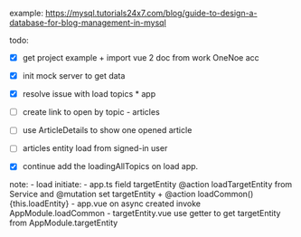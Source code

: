 example: https://mysql.tutorials24x7.com/blog/guide-to-design-a-database-for-blog-management-in-mysql 


todo:
 - [x] get project example + import vue 2 doc from work OneNoe acc
 - [x] init mock server to get data
 - [x] resolve issue with load topics * app
 - [ ] create link to open by topic - articles
 - [ ] use ArticleDetails to show one opened article
 - [ ] articles entity load from signed-in user
 - [x] continue add the loadingAllTopics on load app.


 note: 
    - load initiate: 
        - app.ts 
            field targetEntity
            @action loadTargetEntity from Service and @mutation set targetEntity + @action loadCommon(){this.loadEntity}
        - app.vue
            on async created invoke AppModule.loadCommon
        - targetEntity.vue
            use getter to get targetEntity from AppModule.targetEntity


